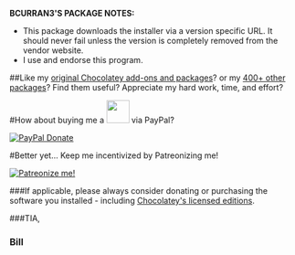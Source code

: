 **BCURRAN3'S PACKAGE NOTES:**

* This package downloads the installer via a version specific URL. It should never fail unless the version is completely removed from the vendor website.
* I use and endorse this program.

##Like my [original Chocolatey add-ons and packages](https://chocolatey.org/search?q=tag%3Abcurran3)? or my [400+ other packages](https://chocolatey.org/profiles/bcurran3)? Find them useful? Appreciate my hard work, time, and effort? 


#How about buying me a <img src="https://cdn.rawgit.com/bcurran3/ChocolateyPackages/master/mylogos/beer.png" alt="" width="40" height="40"> via PayPal?

[![PayPal Donate](https://www.paypalobjects.com/webstatic/mktg/logo/AM_SbyPP_mc_vs_dc_ae.jpg)](https://www.paypal.me/bcurran3donations)

#Better yet... Keep me incentivized by Patreonizing me!

[![Patreonize me!](https://c5.patreon.com/external/logo/downloads_wordmark_white_on_coral.png)](https://www.patreon.com/bcurran3)

###If applicable, please always consider donating or purchasing the software you installed - including [Chocolatey's licensed editions](https://chocolatey.org/pricing).

###TIA,

<h3>Bill</h3>


